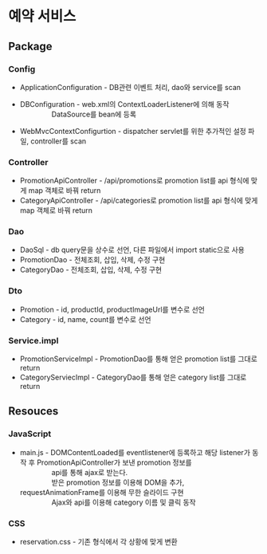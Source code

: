 # 예약 서비스

## Package

### Config
  * ApplicationConfiguration - DB관련 이벤트 처리, dao와 service를 scan
  
  * DBConfiguration - web.xml의 ContextLoaderListener에 의해 동작
  <br>&nbsp;&nbsp;&nbsp;&nbsp;&nbsp;&nbsp;&nbsp;&nbsp;&nbsp;&nbsp;&nbsp;&nbsp;&nbsp;&nbsp;&nbsp;
  DataSource를 bean에 등록
  
  * WebMvcContextConfigurtion - dispatcher servlet를 위한 추가적인 설정 파일, controller를 scan
  
### Controller
  * PromotionApiController - /api/promotions로 promotion list를 api 형식에 맞게 map 객체로 바꿔 return
  * CategoryApiController - /api/categories로 promotion list를 api 형식에 맞게 map 객체로 바꿔 return

### Dao
  * DaoSql - db query문을 상수로 선언, 다른 파일에서 import static으로 사용
  * PromotionDao - 전체조회, 삽입, 삭제, 수정 구현
  * CategoryDao - 전체조회, 삽입, 삭제, 수정 구현

### Dto
  * Promotion - id, productId, productImageUrl를 변수로 선언
  * Category - id, name, count를 변수로 선언


### Service.impl
  * PromotionServiceImpl - PromotionDao를 통해 얻은 promotion list를 그대로 return
  * CategoryServiecImpl - CategoryDao를 통해 얻은 category list를 그대로 return

## Resouces

### JavaScript
  * main.js - DOMContentLoaded를 eventlistener에 등록하고 해당 listener가 동작 후 PromotionApiController가 보낸 promotion 정보를 
  <br>&nbsp;&nbsp;&nbsp;&nbsp;&nbsp;&nbsp;&nbsp;&nbsp;&nbsp;&nbsp;&nbsp;&nbsp;&nbsp;&nbsp;&nbsp;
  api를 통해 ajax로 받는다.
  <br>&nbsp;&nbsp;&nbsp;&nbsp;&nbsp;&nbsp;&nbsp;&nbsp;&nbsp;&nbsp;&nbsp;&nbsp;&nbsp;&nbsp;&nbsp;
  받은 promotion 정보를 이용해 DOM을 추가, requestAnimationFrame를 이용해 무한 슬라이드 구현
  <br>&nbsp;&nbsp;&nbsp;&nbsp;&nbsp;&nbsp;&nbsp;&nbsp;&nbsp;&nbsp;&nbsp;&nbsp;&nbsp;&nbsp;&nbsp;
  Ajax와 api를 이용해 category 이름 및 클릭 동작 
  
### CSS
  * reservation.css - 기존 형식에서 각 상황에 맞게 변환
  

